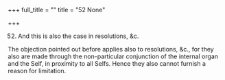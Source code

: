+++
full_title = ""
title = "52 None"

+++


52. And this is also the case in resolutions, &c.

The objection pointed out before applies also to resolutions, &c., for they also are made through the non-particular conjunction of the internal organ and the Self, in proximity to all Selfs. Hence they also cannot furnish a reason for limitation.

